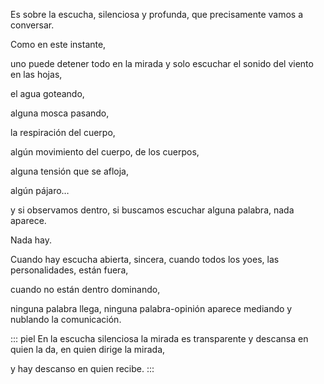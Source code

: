 Es sobre la escucha, silenciosa y profunda, que precisamente vamos a conversar.


Como en este instante,

uno puede detener todo en la mirada y solo escuchar el sonido del viento en las hojas,

el agua goteando,

alguna mosca pasando,

la respiración del cuerpo,

algún movimiento del cuerpo, de los cuerpos, 

alguna tensión que se afloja,

algún pájaro…

y si observamos dentro, si buscamos escuchar alguna palabra, nada aparece.

Nada hay.

Cuando hay escucha abierta, sincera,
cuando todos los yoes, las personalidades, están fuera,

cuando no están dentro dominando,

ninguna palabra llega, ninguna palabra-opinión aparece mediando y nublando la comunicación.

::: piel
En la escucha silenciosa la mirada es transparente y descansa en quien la da, en quien dirige la mirada,

y hay descanso en quien recibe.
:::